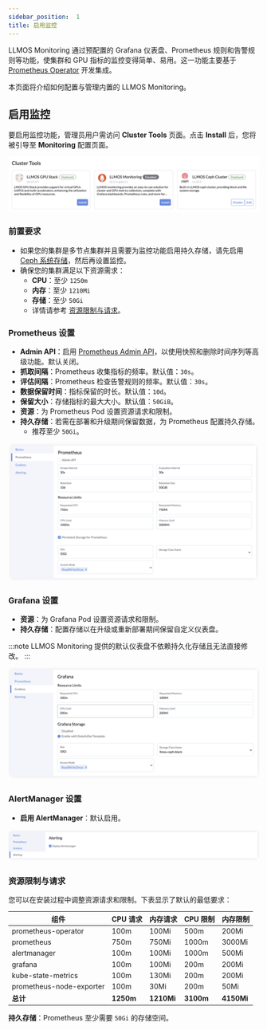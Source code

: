 ```yaml
---
sidebar_position:  1
title: 启用监控
---
```


LLMOS Monitoring 通过预配置的 Grafana 仪表盘、Prometheus 规则和告警规则等功能，使集群和 GPU 指标的监控变得简单、易用。这一功能主要基于 [Prometheus Operator](https://github.com/prometheus-operator/prometheus-operator) 开发集成。

本页面将介绍如何配置与管理内置的 LLMOS Monitoring。

## 启用监控
要启用监控功能，管理员用户需访问 **Cluster Tools** 页面。点击 **Install** 后，您将被引导至 **Monitoring** 配置页面。

![cluster-tools](/img/docs/cluster-tools.png)

### 前置要求
- 如果您的集群是多节点集群并且需要为监控功能启用持久存储，请先启用 [Ceph 系统存储](../storage/system-storage)，然后再设置监控。
- 确保您的集群满足以下资源需求：
  - **CPU**：至少 `1250m`
  - **内存**：至少 `1210Mi`
  - **存储**：至少 `50Gi`
  - 详情请参考 [资源限制与请求](#资源限制与请求)。

### Prometheus 设置

- **Admin API**：启用 [Prometheus Admin API](https://prometheus.io/docs/prometheus/latest/querying/api/#tsdb-admin-apis)，以使用快照和删除时间序列等高级功能。默认关闭。
- **抓取间隔**：Prometheus 收集指标的频率。默认值：`30s`。
- **评估间隔**：Prometheus 检查告警规则的频率。默认值：`30s`。
- **数据保留时间**：指标保留的时长。默认值：`10d`。
- **保留大小**：存储指标的最大大小。默认值：`50GiB`。
- **资源**：为 Prometheus Pod 设置资源请求和限制。
- **持久存储**：若需在部署和升级期间保留数据，为 Prometheus 配置持久存储。
  - 推荐至少 `50Gi`。

![monitoring-edit-prometheus](/img/docs/monitoring-edit-prometheus.png)

### Grafana 设置

- **资源**：为 Grafana Pod 设置资源请求和限制。
- **持久存储**：配置存储以在升级或重新部署期间保留自定义仪表盘。

:::note
LLMOS Monitoring 提供的默认仪表盘不依赖持久化存储且无法直接修改。
:::

![monitoring-edit-grafana](/img/docs/monitoring-edit-grafana.png)

### AlertManager 设置

- **启用 AlertManager**：默认启用。

![monitoring-edit-alerting](/img/docs/monitoring-edit-alerting.png)

### 资源限制与请求

您可以在安装过程中调整资源请求和限制。下表显示了默认的最低要求：

| 组件                      | CPU 请求  | 内存请求     | CPU 限制  | 内存限制     |
|--------------------------|-----------|------------|-----------|------------|
| prometheus-operator      | 100m      | 100Mi      | 500m      | 200Mi      |
| prometheus               | 750m      | 750Mi      | 1000m     | 3000Mi     |
| alertmanager             | 100m      | 100Mi      | 1000m     | 500Mi      |
| grafana                  | 100m      | 100Mi      | 200m      | 200Mi      |
| kube-state-metrics       | 100m      | 130Mi      | 200m      | 200Mi      |
| prometheus-node-exporter | 100m      | 30Mi       | 200m      | 50Mi       |
| **总计**                  | **1250m** | **1210Mi** | **3100m** | **4150Mi** |

**持久存储**：Prometheus 至少需要 `50Gi` 的存储空间。
